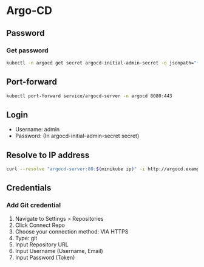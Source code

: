 # Argo-CD

## Password
### Get password
``` bash
kubectl -n argocd get secret argocd-initial-admin-secret -o jsonpath="{.data.password}" | base64 -d
```

## Port-forward
``` bash
kubectl port-forward service/argocd-server -n argocd 8080:443
```

## Login
- Username: admin
- Password: (In argocd-initial-admin-secret secret)

## Resolve to IP address
``` bash
curl --resolve "argocd-server:80:$(minikube ip)" -i http://argocd.example
```

## Credentials
### Add Git credential
1. Navigate to Settings > Repositories
2. Click Connect Repo
3. Choose your connection method: VIA HTTPS
4. Type: git
5. Input Repository URL
6. Input Username (Username, Email)
7. Input Password (Token)